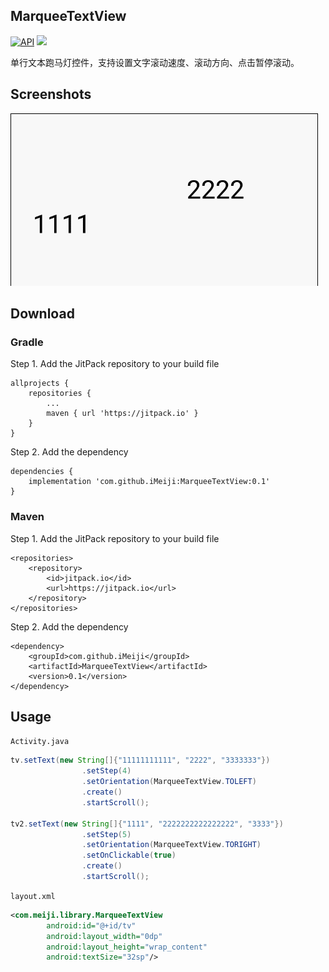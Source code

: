 ## MarqueeTextView
[![API](https://img.shields.io/badge/API-14%2B-brightgreen.svg?style=flat)](https://android-arsenal.com/api?level=14) [![](https://jitpack.io/v/iMeiji/SetupWizardLayout.svg)](https://jitpack.io/#iMeiji/SetupWizardLayout)

单行文本跑马灯控件，支持设置文字滚动速度、滚动方向、点击暂停滚动。

## Screenshots
![](art/preview.gif)

## Download

### Gradle

Step 1. Add the JitPack repository to your build file
```
allprojects {
    repositories {
        ...
        maven { url 'https://jitpack.io' }
    }
}
```
Step 2. Add the dependency
```
dependencies {
    implementation 'com.github.iMeiji:MarqueeTextView:0.1'
}
```

### Maven
Step 1. Add the JitPack repository to your build file
```
<repositories>
    <repository>
        <id>jitpack.io</id>
        <url>https://jitpack.io</url>
    </repository>
</repositories>
```
Step 2. Add the dependency
```
<dependency>
    <groupId>com.github.iMeiji</groupId>
    <artifactId>MarqueeTextView</artifactId>
    <version>0.1</version>
</dependency>
```

## Usage

`Activity.java`  
```java
tv.setText(new String[]{"11111111111", "2222", "3333333"})
                .setStep(4)
                .setOrientation(MarqueeTextView.TOLEFT)
                .create()
                .startScroll();

tv2.setText(new String[]{"1111", "2222222222222222", "3333"})
                .setStep(5)
                .setOrientation(MarqueeTextView.TORIGHT)
                .setOnClickable(true)
                .create()
                .startScroll();
```

`layout.xml`  
```xml
<com.meiji.library.MarqueeTextView
        android:id="@+id/tv"
        android:layout_width="0dp"
        android:layout_height="wrap_content"
        android:textSize="32sp"/>
```

